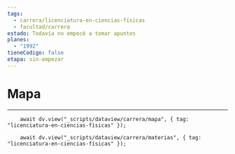 ```yaml
---
tags:
  - carrera/licenciatura-en-ciencias-físicas
  - facultad/carrera
estado: Todavía no empecé a tomar apuntes
planes:
  - "1992"
tieneCodigo: false
etapa: sin-empezar
---
```

# Mapa
---
```dataviewjs
    await dv.view("_scripts/dataview/carrera/mapa", { tag: "licenciatura-en-ciencias-físicas" });
```

```dataviewjs
    await dv.view("_scripts/dataview/carrera/materias", { tag: "licenciatura-en-ciencias-físicas" });
```